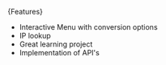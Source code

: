 {Features}
- Interactive Menu with conversion options
- IP lookup
- Great learning project
- Implementation of API's
